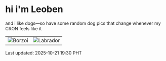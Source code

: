 # hi i'm Leoben

and i like dogs—so have some random dog pics that change whenever my CRON feels like it

|  |  |
|--------|----------|
| ![Borzoi](https://random-dog-vercel.vercel.app/api/random-borzoi?v=1761046212) | ![Labrador](https://random-dog-vercel.vercel.app/api/random-labrador?v=1761046212) |

Last updated: 2025-10-21 19:30 PHT
